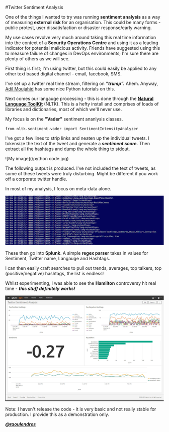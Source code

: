 #Twitter Sentiment Analysis

One of the things I wanted to try was running **sentiment analysis** as a way of measuring **external risk** for an organisation. This could be many forms - public protest, user dissatisfaction or disaster response/early warning. 

My use cases revolve very much around taking this real time information into the context of a **Security Operations Centre** and using it as a leading indicator for potential malicious activity. Friends have suggested using this to measure failure of changes in DevOps environments; I'm sure there are plenty of others as we will see.


First thing is first; I'm using twitter, but this could easily be applied to any other text based digital channel - email, facebook, SMS. 

I've set up a twitter real time stream, filtering on **_"trump"._** Ahem. Anyway, [Adil Moujahid](http://adilmoujahid.com/) has some nice Python tutorials on this.


Next comes our langauge processing - this is done through the [**Natural Language ToolKit**](http://www.nltk.org/) (NLTK). This is a hefty install and comprises of loads of libraries and dictionaries, most of which we'll never use. 

My focus is on the **"Vader"** sentiment ananlysis classes.

```
from nltk.sentiment.vader import SentimentIntensityAnalyzer
```

I've got a few lines to strip links and neaten up the individual tweets. I tokensize the text of the tweet and generate a **_sentiment  score._** Then extract all the hashtags and dump the whole thing to stdout. 

![My image](/python code.jpg)

The following output is produced. I've not included the text of tweets, as some of these tweets were truly disturbing. Might be different if you work off a corporate twitter handle. 

In most of my analysis, I focus on meta-data alone.

![My image](/logs.jpg)


These then go into **Splunk**. A simple **regex parser** takes in values for Sentiment, Twitter name, Langauge and Hashtags. 

I can then easily craft searches to pull out trends, averages, top talkers, top (positive/negative) hashtags, the list is endless!

Whilst experimenting, I was able to see the **Hamilton** controversy hit real time - ***this stuff definitely works!***

![My image](/splunk.jpg)


Note: I haven't release the code - it is very basic and not really stable for production. I provide this as a demonstration only.

[**_@raoulendres_**](https://twitter.com/raoulendres)
